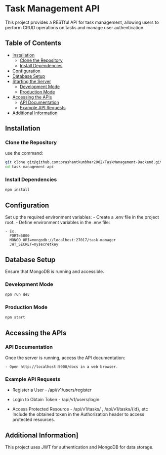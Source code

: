 # Task Management API

This project provides a RESTful API for task management, allowing users to perform CRUD operations on tasks and manage user authentication.

## Table of Contents

- [Installation](#installation)
  - [Clone the Repository](#clone-the-repository)
  - [Install Dependencies](#install-dependencies)
- [Configuration](#configuration)
- [Database Setup](#database-setup)
- [Starting the Server](#starting-the-server)
  - [Development Mode](#development-mode)
  - [Production Mode](#production-mode)
- [Accessing the APIs](#accessing-the-apis)
  - [API Documentation](#api-documentation)
  - [Example API Requests](#example-api-requests)
- [Additional Information](#additional-information)

## Installation

### Clone the Repository
use the command:
```bash
git clone git@github.com:prashantkumbhar2002/TaskManagement-Backend.git
cd task-management-api
```

### Install Dependencies
```bash
npm install
```

## Configuration
Set up the required environment variables:
    - Create a .env file in the project root.
    - Define environment variables in the .env file:

    - Ex. 
      PORT=5000
      MONGO_URI=mongodb://localhost:27017/task-manager
      JWT_SECRET=mysecretkey
    
## Database Setup
Ensure that MongoDB is running and accessible.

### Development Mode
```bash
npm run dev
```

### Production Mode
```bash
npm start
```

## Accessing the APIs
### API Documentation
Once the server is running, access the API documentation:

    - Open http://localhost:5000/docs in a web browser.

### Example API Requests
- Register a User - /api/v1/users/register 

- Login to Obtain Token - /api/v1/users/login

- Access Protected Resource - /api/v1/tasks/ , /api/v1/tasks/{id}, etc
Include the obtained token in the Authorization header to access protected resources.


## Additional Information]
This project uses JWT for authentication and MongoDB for data storage.
